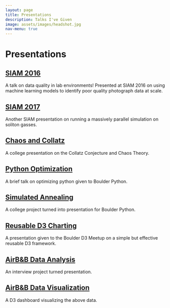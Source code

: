 ```yaml
---
layout: page
title: Presentations
description: Talks I've Given
image: assets/images/headshot.jpg
nav-menu: true
---
```


# Presentations

## [SIAM 2016](./siam2016/PACE.pdf)

A talk on data quality in lab environments! Presented at SIAM 2016 on using machine learning models to identify poor quality photograph data at scale.

## [SIAM 2017](./siam2017/ouroboros.pdf)

Another SIAM presentation on running a massively parallel simulation on soliton gasses. 

## [Chaos and Collatz](/presentations/chaos-and-collatz.pdf)

A college presentation on the Collatz Conjecture and Chaos Theory.

## [Python Optimization](./speedsnakes/Speed%20Snakes.slides.html)

A brief talk on optimizing python given to Boulder Python.

## [Simulated Annealing](./politicalboundaries/politicalboundaries.slides.html)

A college project turned into presentation for Boulder Python.

## [Reusable D3 Charting](./d3reuse/D3Reuse.slides.html)

A presentation given to the Boulder D3 Meetup on a simple but effective reusable D3 framework.

## [AirB&B Data Analysis](./evolve/evolve_interview.slides.html)

An interview project turned presentation.

## [AirB&B Data Visualization](./airbnb/index.html)

A D3 dashboard visualizing the above data.




